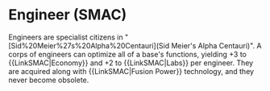 # Engineer (SMAC)

Engineers are specialist citizens in "[Sid%20Meier%27s%20Alpha%20Centauri](Sid Meier's Alpha Centauri)".
A corps of engineers can optimize all of a base's functions, yielding +3 to {{LinkSMAC|Economy}} and +2 to {{LinkSMAC|Labs}} per engineer. They are acquired along with {{LinkSMAC|Fusion Power}} technology, and they never become obsolete.